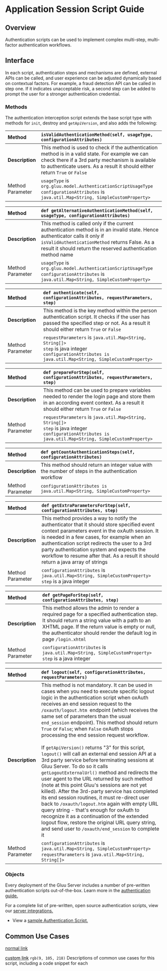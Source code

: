 # Application Session Script Guide

## Overview

Authentication scripts can be used to implement complex multi-step, multi-factor authentication workflows.

## Interface

In each script, authentication steps and mechanisms are defined, external APIs can be called, and user experience can be adjusted dynamically based on contextual factors. For example, a fraud detection API can be called in step one. If it indicates unacceptable risk, a second step can be added to prompt the user for a stronger authentication credential.

### Methods

The authentication interception script extends the base script type with methods for `init`, destroy and `getApiVersion`, and also adds the following:

| Method        | `isValidAuthenticationMethod(self, usageType, configurationAttributes)`|
| :------------- | :------------- |
| **Description**  | This method is used to check if the authentication method is in a valid state. For example we can check there if a 3rd party mechanism is available to authenticate users. As a result it should either return `True` or `False`|
| Method Parameter | `usageType` is `org.gluu.model.AuthenticationScriptUsageType` <br/>`configurationAttributes` is `java.util.Map<String, SimpleCustomProperty>`|

| Method        | `def getAlternativeAuthenticationMethod(self, usageType, configurationAttributes)`|
| :------------- | :------------- |
| **Description**  | This method is called only if the current authentication method is in an invalid state. Hence authenticator calls it only if `isValidAuthenticationMethod` returns False. As a result it should return the reserved authentication method name |
| Method Parameter | `usageType` is `org.gluu.model.AuthenticationScriptUsageType` <br/>`configurationAttributes` is `java.util.Map<String, SimpleCustomProperty>`|

| Method        | `def authenticate(self, configurationAttributes, requestParameters, step)`|
| :------------- | :------------- |
| **Description**  | This method is the key method within the person authentication script. It checks if the user has passed the specified step or not. As a result it should either return `True` or `False` |
| Method Parameter | `requestParameters` is `java.util.Map<String, String[]>` <br/>`step` is java integer <br/>`configurationAttributes is java.util.Map<String, SimpleCustomProperty>`|

| Method        | `def prepareForStep(self, configurationAttributes, requestParameters, step)`|
| :------------- | :------------- |
| **Description**  | This method can be used to prepare variables needed to render the login page and store them in an according event context. As a result it should either return `True` or `False` |
| Method Parameter | `requestParameters` is `java.util.Map<String, String[]>` <br/>`step` is java integer <br/>`configurationAttributes is java.util.Map<String, SimpleCustomProperty>`|

| Method        | `def getCountAuthenticationSteps(self, configurationAttributes)`|
| :------------- | :------------- |
| **Description**  | This method should return an integer value with the number of steps in the authentication workflow|
| Method <br/>Parameter | `configurationAttributes is java.util.Map<String, SimpleCustomProperty>`|


| Method        | `def getExtraParametersForStep(self, configurationAttributes, step)`|
| :------------- | :------------- |
| **Description**  | This method provides a way to notify the authenticator that it should store specified event context parameters event in the oxAuth session. It is needed in a few cases, for example when an authentication script redirects the user to a 3rd party authentication system and expects the workflow to resume after that. As a result it should return a java array of strings |
| Method Parameter | `configurationAttributes` is `java.util.Map<String, SimpleCustomProperty>` <br/> `step` is a java integer|

| Method        | `def getPageForStep(self, configurationAttributes, step)`|
| :------------- | :------------- |
| **Description**  | This method allows the admin to render a required page for a specified authentication step. It should return a string value with a path to an XHTML page. If the return value is empty or null, the authenticator should render the default log in page `/login.xhtml`|
| Method Parameter | `configurationAttributes` is `java.util.Map<String, SimpleCustomProperty>` <br/> `step` is a java integer|

| Method        | `def logout(self, configurationAttributes, requestParameters)`|
| :------------- | :------------- |
| **Description**  | This method is not mandatory. It can be used in cases when you need to execute specific logout logic in the authentication script when oxAuth receives an end session request to the `/oxauth/logout.htm `endpoint (which receives the same set of parameters than the usual `end_session` endpoint). This method should return `True` or `False`; when `False` oxAuth stops processing the end session request workflow.<br/> <br/> If `getApiVersion()` returns "3" for this script, `logout()` will call an external end session API at a 3rd party service before terminating sessions at Gluu Server. To do so it calls `getLogoutExternalUrl()` method and redirects the user agent to the URL returned by such method (note at this point Gluu's sessions are not yet killed). After the 3rd-party service has completed its end session routines, it must re-direct user back to `/oxauth/logout.htm` again with empty URL query string - that's enough for oxAuth to recognize it as a continuation of the extended logout flow, restore the original URL query string, and send user to `/oxauth/end_session` to complete it|
| Method Parameter | `configurationAttributes` is `java.util.Map<String, SimpleCustomProperty>` <br/> `requestParameters` is `java.util.Map<String, String[]>`|


### Objects

Every deployment of the Gluu Server includes a number of pre-written authentication scripts out-of-the-box. Learn more in the [authentication guide.](https://gluu.org/docs/gluu-server/4.3/authn-guide/intro/)

For a complete list of pre-written, open source authentication scripts, view our [server integrations.](https://github.com/GluuFederation/oxAuth/tree/master/Server/integrations)

 - View a [sample Authentication Script.](https://gluu.org/docs/gluu-server/4.3/admin-guide/sample-authentication-script.py)

## Common Use Cases


[normal link](https://www.google.com/)

<a href="https://www.google.com/" style="color: black; text-decoration: underline;text-decoration-style: dotted;">custom link</a>
`rgb(9, 105, 218)` Descriptions of common use cases for this script, including a code snippet for each
